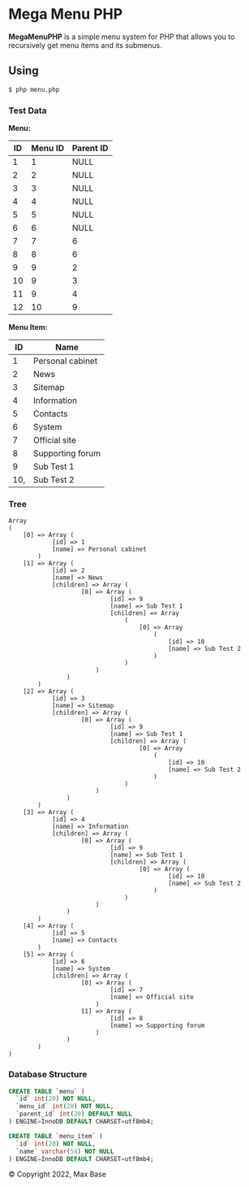 # Mega Menu PHP

**MegaMenuPHP** is a simple menu system for PHP that allows you to recursively get menu items and its submenus.

## Using

```sh
$ php menu.php
```

### Test Data

**Menu:**

| ID | Menu ID | Parent ID|
|----|---------|----------|
| 1 | 1 | NULL |
| 2 | 2 | NULL |
| 3 | 3 | NULL |
| 4 | 4 | NULL |
| 5 | 5 | NULL |
| 6 | 6 | NULL |
| 7 | 7 | 6 |
| 8 | 8 | 6 |
| 9 | 9 | 2 |
| 10 | 9 | 3 |
| 11 | 9 | 4 |
| 12 | 10 | 9 |

**Menu Item:**

| ID | Name |
|----|------|
| 1 | Personal cabinet |
| 2 | News |
| 3 | Sitemap |
| 4 | Information |
| 5 | Contacts |
| 6 | System |
| 7 | Official site |
| 8 | Supporting forum |
| 9 | Sub Test 1 |
| 10, | Sub Test 2 |

### Tree

```
Array
(
    [0] => Array (
            [id] => 1
            [name] => Personal cabinet
        )
    [1] => Array (
            [id] => 2
            [name] => News
            [children] => Array (
                    [0] => Array (
                            [id] => 9
                            [name] => Sub Test 1
                            [children] => Array
                                (
                                    [0] => Array
                                        (
                                            [id] => 10
                                            [name] => Sub Test 2
                                        )
                                )
                        )
                )
        )
    [2] => Array (
            [id] => 3
            [name] => Sitemap
            [children] => Array (
                    [0] => Array (
                            [id] => 9
                            [name] => Sub Test 1
                            [children] => Array (
                                    [0] => Array
                                        (
                                            [id] => 10
                                            [name] => Sub Test 2
                                        )
                                )
                        )
                )
        )
    [3] => Array (
            [id] => 4
            [name] => Information
            [children] => Array (
                    [0] => Array (
                            [id] => 9
                            [name] => Sub Test 1
                            [children] => Array (
                                    [0] => Array (
                                            [id] => 10
                                            [name] => Sub Test 2
                                        )
                                )
                        )
                )
        )
    [4] => Array (
            [id] => 5
            [name] => Contacts
        )
    [5] => Array (
            [id] => 6
            [name] => System
            [children] => Array (
                    [0] => Array (
                            [id] => 7
                            [name] => Official site
                        )
                    [1] => Array (
                            [id] => 8
                            [name] => Supporting forum
                        )
                )
        )
)
```

### Database Structure

```sql
CREATE TABLE `menu` (
  `id` int(20) NOT NULL,
  `menu_id` int(20) NOT NULL,
  `parent_id` int(20) DEFAULT NULL
) ENGINE=InnoDB DEFAULT CHARSET=utf8mb4;

CREATE TABLE `menu_item` (
  `id` int(20) NOT NULL,
  `name` varchar(54) NOT NULL
) ENGINE=InnoDB DEFAULT CHARSET=utf8mb4;
```

© Copyright 2022, Max Base
